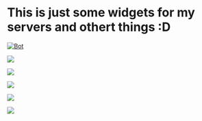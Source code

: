 # This is just some widgets for my servers and othert things :D

 [![Bot](https://img.shields.io/badge/DiscordBot-Yes-green.svg)](https://bot.odar.xyz)
 
<p><a href="https://discord.gg/zvvasbc"><img src="https://discordapp.com/api/guilds/298762167388471296/widget.png?"></a></p>
<p><a href="https://discord.gg/zvvasbc"><img src="https://discordapp.com/api/guilds/298762167388471296/widget.png?style=banner1"></a></p>
<p><a href="https://discord.gg/zvvasbc"><img src="https://discordapp.com/api/guilds/298762167388471296/widget.png?style=banner2"></a></p>
<p><a href="https://discord.gg/zvvasbc"><img src="https://discordapp.com/api/guilds/298762167388471296/widget.png?style=banner3"></a></p>
<p><a href="https://discord.gg/zvvasbc"><img src="https://discordapp.com/api/guilds/298762167388471296/widget.png?style=banner4"></a></p>
